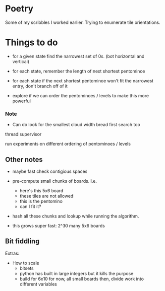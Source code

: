 # Poetry
Some of my scribbles I worked earlier. Trying to enumerate tile orientations.


# Things to do


- for a given state find the narrowest set of 0s. (bot horizontal and vertical)
- for each state, remember the length of next shortest pentominoe
- for each state if the next shortest pentominoe won't fit the narrowest entry, don't branch off of it

- explore if we can order the pentominoes / levels to make this more powerful

### Note
- Can do look for the smallest cloud width bread first search too


thread supervisor

run experiments on different ordering of pentominoes / levels









## Other notes

- maybe fast check contigious spaces

- pre-compute small chunks of boards. I.e.
    - here's this 5x6 board
    - these tiles are not allowed
    - this is the pentomino
    - can I fit it?
- hash all these chunks and lookup while running the algorithm.
- this grows super fast: 2^30 many 5x6 boards






## Bit fiddling

Extras:
- How to scale
	- bitsets
	- python has built in large integers but it kills the purpose
	- build for 6x10 for now, all small boards then, divide work into different variables


















